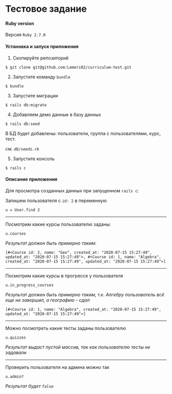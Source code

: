 # Тестовое задание

#### Ruby version

Версия `Ruby 2.7.0`

#### Установка и запуск приложения

1. Скопируйте репозиторий

```
$ git clone git@github.com:Lemeri02/curriculum-test.git
```

2. Запустите команду `bundle`
```
$ bundle
```
3. Запустите миграции
```
$ rails db:migrate
```

4. Добавляем демо данные в базу данных
```
$ rails db:seed
```

В БД будет добавлены: пользователи, группа с пользователями, курс, тест.

_см. `db/seeds.rb`_

5. Запустите консоль
```
$ rails c
```

#### Описание приложения

Для просмотра созданных данных при запущенном `rails c`:

Запишем пользователя c `id: 2` в переменную
```
u = User.find 2
```
---
Посмотрим какие курсы пользователю заданы:

```
u.courses
```
_Результат должен быть примерно таким:_
```
[#<Course id: 2, name: "Geo", created_at: "2020-07-15 15:27:49", updated_at: "2020-07-15 15:27:49">, #<Course id: 1, name: "Algebra", created_at: "2020-07-15 15:27:49", updated_at: "2020-07-15 15:27:49">]
```
---
Посмотрим какие курсы в прогрессе у пользователя

```
u.in_progress_courses
```

_Результат должен быть примерно таким, т.е. Алгебру пользователь всё еще не завершил, а географию - сдал_
```
[#<Course id: 1, name: "Algebra", created_at: "2020-07-15 15:27:49", updated_at: "2020-07-15 15:27:49">]
```
---
Можно посмотреть какие тесты заданы пользователю
```
u.quizzes
```
_Результат выдаст пустой массив, так как пользователю тесты не задавали_

---
Проверить пользователя на админа можно так
```
u.admin?
```
_Результат будет `false`_
